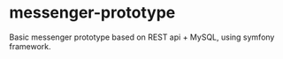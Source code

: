 # messenger-prototype
Basic messenger prototype based on REST api + MySQL, using symfony framework.
